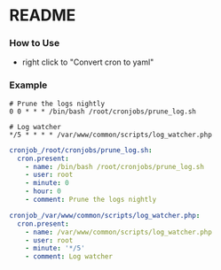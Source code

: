 # README

### How to Use
* right click to "Convert cron to yaml"

### Example
```Cron Entries
# Prune the logs nightly
0 0 * * * /bin/bash /root/cronjobs/prune_log.sh

# Log watcher
*/5 * * * * /var/www/common/scripts/log_watcher.php
```

```YAML
cronjob_/root/cronjobs/prune_log.sh:
  cron.present:
    - name: /bin/bash /root/cronjobs/prune_log.sh
    - user: root
    - minute: 0
    - hour: 0
    - comment: Prune the logs nightly

cronjob_/var/www/common/scripts/log_watcher.php:
  cron.present:
    - name: /var/www/common/scripts/log_watcher.php
    - user: root
    - minute: '*/5'
    - comment: Log watcher
```
